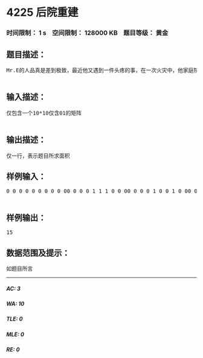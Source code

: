 # 4225 后院重建   
### 时间限制： 1 s&nbsp;&nbsp;&nbsp;&nbsp;空间限制： 128000 KB&nbsp;&nbsp;&nbsp;&nbsp;题目等级： 黄金  
## 题目描述：  

<pre>
Mr.E的人品真是差到极致，最近他又遇到一件头疼的事，在一次火灾中，他家庭院的栅栏遭到了前所未有的破坏(已经有多处产生大小不一的漏洞)，好在他已经联系好工程师修复破洞，又找到善于编程的你帮他计算某一个漏洞的面积。面积计算方法是统计*号所围成的闭合曲线中水平线和垂直线交点的数目。如下图所示，在10*10的二维数组中，有“*”围住了15个点，因此面积为15。在输入的时候为了方便起见，每一个“*”我们用“1”来表示，其他点用“0”表示。输入保证仅有一个10*10的仅含01的矩阵  

</pre>
  
  
## 输入描述：  

<pre>
仅包含一个10*10仅含01的矩阵  

</pre>
  
  
## 输出描述：  

<pre>
仅一行，表示题目所求面积
</pre>
  
  
## 样例输入：  

<pre>
0 0 0 0 0 0 0 0 0 00 0 0 0 1 1 1 0 0 00 0 0 0 1 0 0 1 0 00 0 0 0 0 1 0 0 1 00 0 1 0 0 0 1 0 1 00 1 0 1 0 1 0 0 1 00 1 0 0 1 1 0 1 1 00 0 1 0 0 0 0 1 0 00 0 0 1 1 1 1 1 0 00 0 0 0 0 0 0 0 0 0  

</pre>
  
  
## 样例输出：  

<pre>
15
</pre>
  
  
## 数据范围及提示：  

<pre>
如题目所言
</pre>
  
  
***  

##### AC: 3  
##### WA: 10  
##### TLE: 0  
##### MLE: 0  
##### RE: 0  

